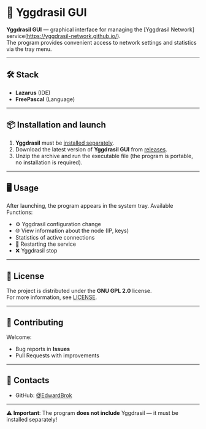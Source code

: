 # 🌳 Yggdrasil GUI

**Yggdrasil GUI** — graphical interface for managing the [Yggdrasil Network] service(https://yggdrasil-network.github.io/).  
The program provides convenient access to network settings and statistics via the tray menu.   

---

## 🛠 Stack
- **Lazarus** (IDE)
- **FreePascal** (Language)  

---

## 📦 Installation and launch
1. **Yggdrasil** must be [installed separately](https://yggdrasil-network.github.io/installation.html).  
2. Download the latest version of **Yggdrasil GUI** from [releases](https://github.com/EdwardBrok/yggdrasil-network-gui/releases).  
3. Unzip the archive and run the executable file (the program is portable, no installation is required).  

---

## 🖥 Usage
After launching, the program appears in the system tray. Available Functions:
- ⚙️ Yggdrasil configuration change  
- 🌐 View information about the node (IP, keys)  
- Statistics of active connections  
- 🔄 Restarting the service  
- ❌ Yggdrasil stop  

---

## 📜 License
The project is distributed under the **GNU GPL 2.0** license.  
For more information, see [LICENSE](LICENSE).  

---

## 🤝 Contributing
Welcome:  
- Bug reports in **Issues**  
- Pull Requests with improvements  

---

## 📩 Contacts
- GitHub: [@EdwardBrok](https://github.com/EdwardBrok)  

---

⚠️ **Important**: The program **does not include** Yggdrasil — it must be installed separately!
